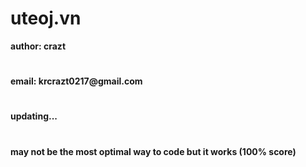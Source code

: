 # uteoj.vn
__author: crazt__
#
__email: krcrazt0217@gmail.com__
#
__updating...__
#
__may not be the most optimal way to code but it works (100% score)__
